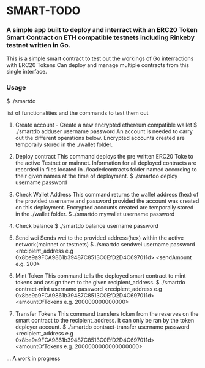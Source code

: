 # SMART-TODO

### A simple app built to deploy and interract with an ERC20 Token Smart Contract on ETH compatible testnets including Rinkeby testnet written in Go.

This is a simple smart contract to test out the workings of Go interractions with ERC20 Tokens
Can deploy and manage multiple contracts from this single interface.

### Usage
 $ ./smartdo <command> <options>

list of functionalities and the commands to test them out


1. Create account - Create a new encrypted ethereum compatible wallet
    $ ./smartdo adduser username password
    An account is needed to carry out the different operations below. Encrypted accounts created are temporaily stored in the ./wallet folder.

2. Deploy contract
    This command deploys the pre written ERC20 Toke to the active Testnet or mainnet. Information for all deployed contracts are recorded in files located in ./loadedcontracts folder named according to their given names at the time of deployment.
	$ ./smartdo deploy username password <contractname>

3. Check Wallet Address
    This command returns the wallet address (hex) of the provided username and password provided the account was created on this deployment. Encrypted accounts created are temporaily stored in the ./wallet folder.
    $ ./smartdo mywallet username password
4. Check balance
    $ ./smartdo balance username password
5. Send wei
    Sends wei to the provided address(hex) within the active network(mainnet or testnets)
    $ ./smartdo sendwei username password <recipient_address e.g 0x8be9a9FCA9861b39487C8513C0EfD2D4C697011d> <sendAmount e.g. 200>
6. Mint Token
    This command tells the deployed smart contract to mint tokens and assign them to the given recipient_address.
    $ ./smartdo contract-mint username password <contractName e.g. logi> <recipient_address e.g 0x8be9a9FCA9861b39487C8513C0EfD2D4C697011d> <amountOfTokens e.g. 200000000000000>
7. Transfer Tokens
    This command transfers token from the reserves on the smart contract to the recipient_address. it can only be ran by the token deployer account.
    $ ./smartdo contract-transfer username password <contractName e.g. logi> <recipient_address e.g 0x8be9a9FCA9861b39487C8513C0EfD2D4C697011d> <amountOfTokens e.g. 2000000000000000000>



... A work in progress


